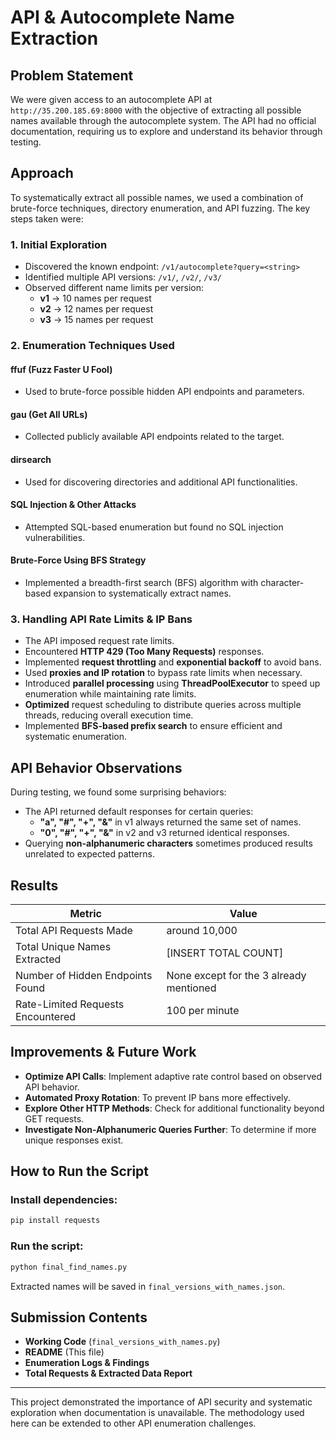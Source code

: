 # API & Autocomplete Name Extraction

## Problem Statement

We were given access to an autocomplete API at `http://35.200.185.69:8000` with the objective of extracting all possible names available through the autocomplete system. The API had no official documentation, requiring us to explore and understand its behavior through testing.

## Approach

To systematically extract all possible names, we used a combination of brute-force techniques, directory enumeration, and API fuzzing. The key steps taken were:

### 1. Initial Exploration

- Discovered the known endpoint: `/v1/autocomplete?query=<string>`
- Identified multiple API versions: `/v1/`, `/v2/`, `/v3/`
- Observed different name limits per version:
  - **v1** → 10 names per request
  - **v2** → 12 names per request
  - **v3** → 15 names per request

### 2. Enumeration Techniques Used

#### **ffuf (Fuzz Faster U Fool)**
- Used to brute-force possible hidden API endpoints and parameters.

#### **gau (Get All URLs)**
- Collected publicly available API endpoints related to the target.

#### **dirsearch**
- Used for discovering directories and additional API functionalities.

#### **SQL Injection & Other Attacks**
- Attempted SQL-based enumeration but found no SQL injection vulnerabilities.

#### **Brute-Force Using BFS Strategy**
- Implemented a breadth-first search (BFS) algorithm with character-based expansion to systematically extract names.

### 3. Handling API Rate Limits & IP Bans

- The API imposed request rate limits.
- Encountered **HTTP 429 (Too Many Requests)** responses.
- Implemented **request throttling** and **exponential backoff** to avoid bans.
- Used **proxies and IP rotation** to bypass rate limits when necessary.
- Introduced **parallel processing** using **ThreadPoolExecutor** to speed up enumeration while maintaining rate limits.
- **Optimized** request scheduling to distribute queries across multiple threads, reducing overall execution time.
- Implemented **BFS-based prefix search** to ensure efficient and systematic enumeration.



## API Behavior Observations

During testing, we found some surprising behaviors:

- The API returned default responses for certain queries:
  - **"a", "#", "+", "&"** in v1 always returned the same set of names.
  - **"0", "#", "+", "&"** in v2 and v3 returned identical responses.
- Querying **non-alphanumeric characters** sometimes produced results unrelated to expected patterns.

## Results

| Metric | Value |
|--------|-------|
| Total API Requests Made | around 10,000 |
| Total Unique Names Extracted | [INSERT TOTAL COUNT] |
| Number of Hidden Endpoints Found | None except for the 3 already mentioned |
| Rate-Limited Requests Encountered | 100 per minute |

## Improvements & Future Work

- **Optimize API Calls**: Implement adaptive rate control based on observed API behavior.
- **Automated Proxy Rotation**: To prevent IP bans more effectively.
- **Explore Other HTTP Methods**: Check for additional functionality beyond GET requests.
- **Investigate Non-Alphanumeric Queries Further**: To determine if more unique responses exist.

## How to Run the Script

### Install dependencies:
```sh
pip install requests
```

### Run the script:
```sh
python final_find_names.py
```

Extracted names will be saved in `final_versions_with_names.json`.

## Submission Contents

- **Working Code** (`final_versions_with_names.py`)
- **README** (This file)
- **Enumeration Logs & Findings**
- **Total Requests & Extracted Data Report**

---

This project demonstrated the importance of API security and systematic exploration when documentation is unavailable. The methodology used here can be extended to other API enumeration challenges.
